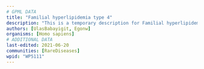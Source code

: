 ```yaml
---
# GPML DATA
title: "Familial hyperlipidemia type 4"
description: "This is a temporary description for Familial hyperlipidemia type 4"
authors: [UlasBabayigit, Egonw]
organisms: [Homo sapiens]
# ADDITIONAL DATA
last-edited: 2021-06-20
communities: [RareDiseases]
wpid: "WP5111"
---
```

